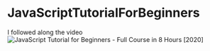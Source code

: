 # JavaScriptTutorialForBeginners
I followed along the video ![JavaScript Tutorial for Beginners - Full Course in 8 Hours [2020]](https://www.youtube.com/watch?v=Qqx_wzMmFeA&t=45s)
